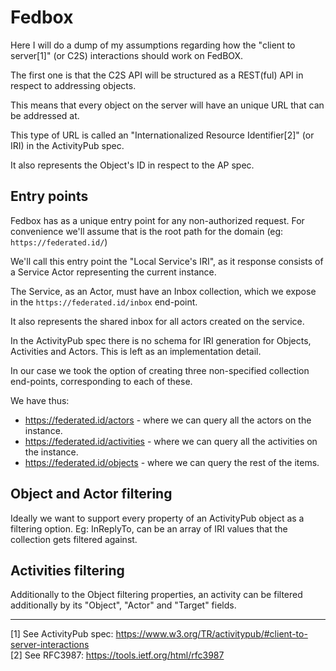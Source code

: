 # Fedbox

Here I will do a dump of my assumptions regarding how the "client to server[1]" (or C2S) interactions should work on FedBOX.

The first one is that the C2S API will be structured as a REST(ful) API in respect to addressing objects. 

This means that every object on the server will have an unique URL that can be addressed at. 

This type of URL is called an "Internationalized Resource Identifier[2]" (or IRI) in the ActivityPub spec. 

It also represents the Object's ID in respect to the AP spec.

## Entry points

Fedbox has as a unique entry point for any non-authorized request. For convenience we'll assume that is the root path for the domain (eg: `https://federated.id/`)

We'll call this entry point the "Local Service's IRI", as it response consists of a Service Actor representing the current instance.

The Service, as an Actor, must have an Inbox collection, which we expose in the `https://federated.id/inbox` end-point.

It also represents the shared inbox for all actors created on the service.

In the ActivityPub spec there is no schema for IRI generation for Objects, Activities and Actors. This is left as an implementation detail.

In our case we took the option of creating three non-specified collection end-points, corresponding to each of these. 

We have thus:

* https://federated.id/actors - where we can query all the actors on the instance.
* https://federated.id/activities - where we can query all the activities on the instance.
* https://federated.id/objects - where we can query the rest of the items.

## Object and Actor filtering

Ideally we want to support every property of an ActivityPub object as a filtering option. Eg: InReplyTo, can be an array of IRI values that the collection gets filtered against.

## Activities filtering

Additionally to the Object filtering properties, an activity can be filtered additionally by its "Object", "Actor" and "Target" fields.

___

[1] See ActivityPub spec: https://www.w3.org/TR/activitypub/#client-to-server-interactions  
[2] See RFC3987: https://tools.ietf.org/html/rfc3987  
